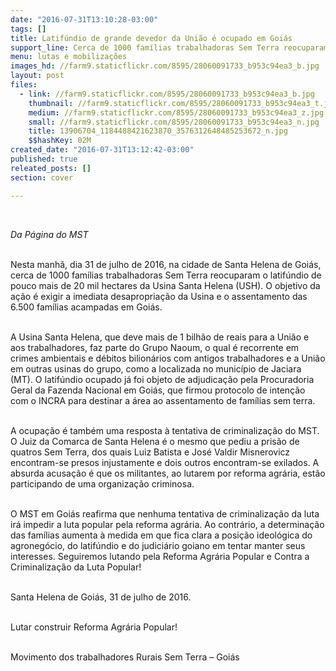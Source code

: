 ```yaml
---
date: "2016-07-31T13:10:28-03:00"
tags: []
title: Latifúndio de grande devedor da União é ocupado em Goiás
support_line: Cerca de 1000 famílias trabalhadoras Sem Terra reocuparam o latifúndio de pouco mais de 20 mil hectares da Usina Santa Helena (USH).
menu: lutas e mobilizações
images_hd: //farm9.staticflickr.com/8595/28060091733_b953c94ea3_b.jpg
layout: post
files:
  - link: //farm9.staticflickr.com/8595/28060091733_b953c94ea3_b.jpg
    thumbnail: //farm9.staticflickr.com/8595/28060091733_b953c94ea3_t.jpg
    medium: //farm9.staticflickr.com/8595/28060091733_b953c94ea3_z.jpg
    small: //farm9.staticflickr.com/8595/28060091733_b953c94ea3_n.jpg
    title: 13906704_1184488421623870_3576312648485253672_n.jpg
    $$hashKey: 02M
created_date: "2016-07-31T13:12:42-03:00"
published: true
releated_posts: []
section: cover

---
```

<p>&nbsp;</p>

<p><em>Da P&aacute;gina do MST</em></p>

<p><br />
Nesta manh&atilde;, dia 31 de julho de 2016, na cidade de Santa Helena de Goi&aacute;s, cerca de 1000 fam&iacute;lias trabalhadoras Sem Terra reocuparam o latif&uacute;ndio de pouco mais de 20 mil hectares da Usina Santa Helena (USH). O objetivo da a&ccedil;&atilde;o &eacute; exigir a imediata desapropria&ccedil;&atilde;o da Usina e o assentamento das 6.500 fam&iacute;lias acampadas em Goi&aacute;s.</p>

<p><br />
A Usina Santa Helena, que deve mais de 1 bilh&atilde;o de reais para a Uni&atilde;o e aos trabalhadores, faz parte do Grupo Naoum, o qual &eacute; recorrente em crimes ambientais e d&eacute;bitos bilion&aacute;rios com antigos trabalhadores e a Uni&atilde;o em outras usinas do grupo, como a localizada no munic&iacute;pio de Jaciara (MT). O latif&uacute;ndio ocupado j&aacute; foi objeto de adjudica&ccedil;&atilde;o pela Procuradoria Geral da Fazenda Nacional em Goi&aacute;s, que firmou protocolo de inten&ccedil;&atilde;o com o INCRA para destinar a &aacute;rea ao assentamento de fam&iacute;lias sem terra.</p>

<p><br />
A ocupa&ccedil;&atilde;o &eacute; tamb&eacute;m uma resposta &agrave; tentativa de criminaliza&ccedil;&atilde;o do MST. O Juiz da Comarca de Santa Helena &eacute; o mesmo que pediu a pris&atilde;o de quatros Sem Terra, dos quais Luiz Batista e Jos&eacute; Valdir Misnerovicz encontram-se presos injustamente e dois outros encontram-se exilados. A absurda acusa&ccedil;&atilde;o &eacute; que os militantes, ao lutarem por reforma agr&aacute;ria, est&atilde;o participando de uma organiza&ccedil;&atilde;o criminosa.</p>

<p><br />
O MST em Goi&aacute;s reafirma que nenhuma tentativa de criminaliza&ccedil;&atilde;o da luta ir&aacute; impedir a luta popular pela reforma agr&aacute;ria. Ao contr&aacute;rio, a determina&ccedil;&atilde;o das fam&iacute;lias aumenta &agrave; medida em que fica clara a posi&ccedil;&atilde;o ideol&oacute;gica do agroneg&oacute;cio, do latif&uacute;ndio e do judici&aacute;rio goiano em tentar manter seus interesses. Seguiremos lutando pela Reforma Agr&aacute;ria Popular e Contra a Criminaliza&ccedil;&atilde;o da Luta Popular!</p>

<p><br />
Santa Helena de Goi&aacute;s, 31 de julho de 2016.</p>

<p><br />
Lutar construir Reforma Agr&aacute;ria Popular!</p>

<p><br />
Movimento dos trabalhadores Rurais Sem Terra &ndash; Goi&aacute;s</p>
